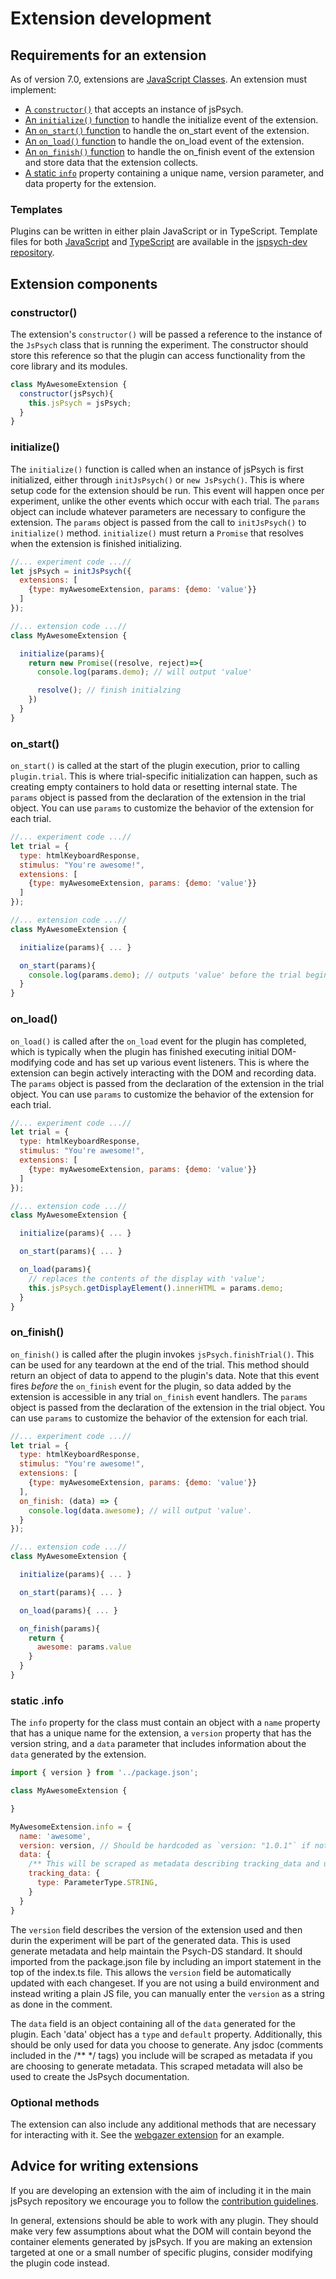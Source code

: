 # Extension development

## Requirements for an extension

As of version 7.0, extensions are [JavaScript Classes](https://developer.mozilla.org/en-US/docs/Web/JavaScript/Reference/Classes). An extension must implement:

- [A `constructor()`](#constructor) that accepts an instance of jsPsych.
- [An `initialize()` function](#initialize) to handle the initialize event of the extension.
- [An `on_start()` function](#on_start) to handle the on_start event of the extension.
- [An `on_load()` function](#on_load) to handle the on_load event of the extension.
- [An `on_finish()` function](#on_finish) to handle the on_finish event of the extension and store data that the extension collects.
- [A static `info`](#static-info) property containing a unique name, version parameter, and data property for the extension.

### Templates

Plugins can be written in either plain JavaScript or in TypeScript. Template files for both [JavaScript](https://github.com/jspsych/jspsych-dev/blob/main/packages/new-extension/templates/extension-template-js/src/index.js) and [TypeScript](https://github.com/jspsych/jspsych-dev/blob/main/packages/new-extension/templates/extension-template-ts/src/index.ts) are available in the [jspsych-dev repository](https://github.com/jspsych/jspsych-dev/).

## Extension components

### constructor()

The extension's `constructor()` will be passed a reference to the instance of the `JsPsych` class that is running the experiment. The constructor should store this reference so that the plugin can access functionality from the core library and its modules.

```js
class MyAwesomeExtension {
  constructor(jsPsych){
    this.jsPsych = jsPsych;
  }
}
```

### initialize()

The `initialize()` function is called when an instance of jsPsych is first initialized, either through `initJsPsych()` or `new JsPsych()`. This is where setup code for the extension should be run. This event will happen once per experiment, unlike the other events which occur with each trial. The `params` object can include whatever parameters are necessary to configure the extension. The `params` object is passed from the call to `initJsPsych()` to `initialize()` method. `initialize()` must return a `Promise` that resolves when the extension is finished initializing.

```js
//... experiment code ...//
let jsPsych = initJsPsych({
  extensions: [
    {type: myAwesomeExtension, params: {demo: 'value'}}
  ]
});

//... extension code ...//
class MyAwesomeExtension {

  initialize(params){
    return new Promise((resolve, reject)=>{
      console.log(params.demo); // will output 'value'

      resolve(); // finish initialzing
    })
  }
}
```

### on_start()

`on_start()` is called at the start of the plugin execution, prior to calling `plugin.trial`. This is where trial-specific initialization can happen, such as creating empty containers to hold data or resetting internal state. The `params` object is passed from the declaration of the extension in the trial object. You can use `params` to customize the behavior of the extension for each trial.

```js
//... experiment code ...//
let trial = {
  type: htmlKeyboardResponse,
  stimulus: "You're awesome!",
  extensions: [
    {type: myAwesomeExtension, params: {demo: 'value'}}
  ]
});

//... extension code ...//
class MyAwesomeExtension {

  initialize(params){ ... }

  on_start(params){
    console.log(params.demo); // outputs 'value' before the trial begins.
  }
}
```

### on_load()

`on_load()` is called after the `on_load` event for the plugin has completed, which is typically when the plugin has finished executing initial DOM-modifying code and has set up various event listeners. This is where the extension can begin actively interacting with the DOM and recording data. The `params` object is passed from the declaration of the extension in the trial object. You can use `params` to customize the behavior of the extension for each trial.

```js
//... experiment code ...//
let trial = {
  type: htmlKeyboardResponse,
  stimulus: "You're awesome!",
  extensions: [
    {type: myAwesomeExtension, params: {demo: 'value'}}
  ]
});

//... extension code ...//
class MyAwesomeExtension {

  initialize(params){ ... }

  on_start(params){ ... }

  on_load(params){
    // replaces the contents of the display with 'value';
    this.jsPsych.getDisplayElement().innerHTML = params.demo;
  }
}
```

### on_finish()

`on_finish()` is called after the plugin invokes `jsPsych.finishTrial()`. This can be used for any teardown at the end of the trial. This method should return an object of data to append to the plugin's data. Note that this event fires _before_ the `on_finish` event for the plugin, so data added by the extension is accessible in any trial `on_finish` event handlers. The `params` object is passed from the declaration of the extension in the trial object. You can use `params` to customize the behavior of the extension for each trial.

```js
//... experiment code ...//
let trial = {
  type: htmlKeyboardResponse,
  stimulus: "You're awesome!",
  extensions: [
    {type: myAwesomeExtension, params: {demo: 'value'}}
  ],
  on_finish: (data) => {
    console.log(data.awesome); // will output 'value'.
  }
});

//... extension code ...//
class MyAwesomeExtension {

  initialize(params){ ... }

  on_start(params){ ... }

  on_load(params){ ... }

  on_finish(params){
    return {
      awesome: params.value
    }
  }
}
```

### static .info

The `info` property for the class must contain an object with a `name` property that has a unique name for the extension, a `version` property that has the version string, and a `data` parameter that includes information about the `data` generated by the extension.

```js
import { version } from '../package.json';

class MyAwesomeExtension {

}

MyAwesomeExtension.info = {
  name: 'awesome',
  version: version, // Should be hardcoded as `version: "1.0.1"` if not using build tools.
  data: {
    /** This will be scraped as metadata describing tracking_data and used to create the JsPsych docs */
    tracking_data: {
      type: ParameterType.STRING,
    }
  }
}
```

The `version` field describes the version of the extension used and then durin the experiment will be part of the generated data. This is used generate metadata and help maintain the Psych-DS standard. It should imported from the package.json file by including an import statement in the top of the index.ts file. This allows the `version` field be automatically updated with each changeset. If you are not using a build environment and instead writing a plain JS file, you can manually enter the `version` as a string as done in the comment.

The `data` field is an object containing all of the `data` generated for the plugin. Each 'data' object has a `type` and `default` property. Additionally, this should be only used for data you choose to generate. Any jsdoc (comments included in the /** */ tags) you include will be scraped as metadata if you are choosing to generate metadata. This scraped metadata will also be used to create the JsPsych documentation.

### Optional methods

The extension can also include any additional methods that are necessary for interacting with it. See the [webgazer extension](../extensions/webgazer.md) for an example.

## Advice for writing extensions

If you are developing an extension with the aim of including it in the main jsPsych repository we encourage you to follow the [contribution guidelines](contributing.md#contributing-to-the-codebase).

In general, extensions should be able to work with any plugin. They should make very few assumptions about what the DOM will contain beyond the container elements generated by jsPsych. If you are making an extension targeted at one or a small number of specific plugins, consider modifying the plugin code instead.
